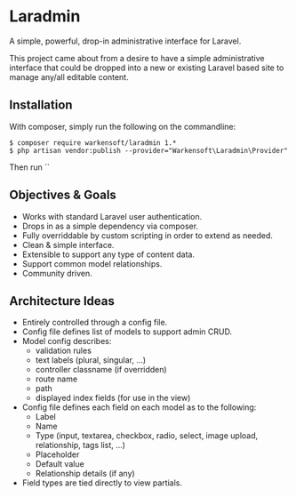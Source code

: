 # Laradmin
A simple, powerful, drop-in administrative interface for Laravel.

This project came about from a desire to have a simple administrative interface that could be dropped into a new or existing Laravel based site to manage any/all editable content.

## Installation

With composer, simply run the following on the commandline:

```
$ composer require warkensoft/laradmin 1.*
$ php artisan vendor:publish --provider="Warkensoft\Laradmin\Provider"
```

Then run ``

## Objectives & Goals

- Works with standard Laravel user authentication.
- Drops in as a simple dependency via composer.
- Fully overriddable by custom scripting in order to extend as needed.
- Clean & simple interface.
- Extensible to support any type of content data.
- Support common model relationships.
- Community driven.

## Architecture Ideas

- Entirely controlled through a config file.
- Config file defines list of models to support admin CRUD.
- Model config describes: 
  - validation rules
  - text labels (plural, singular, ...)
  - controller classname (if overridden)
  - route name
  - path
  - displayed index fields (for use in the view)
- Config file defines each field on each model as to the following:
  - Label
  - Name
  - Type (input, textarea, checkbox, radio, select, image upload, relationship, tags list, ...)
  - Placeholder
  - Default value
  - Relationship details (if any)
- Field types are tied directly to view partials.
